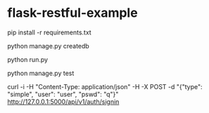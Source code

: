 flask-restful-example
=====================


pip install -r requirements.txt

python manage.py createdb

python run.py

python manage.py test


curl -i -H "Content-Type: application/json" -H -X POST -d "{\"type\": \"simple\", \"user\": \"user\", \"pswd\": \"q\"}" http://127.0.0.1:5000/api/v1/auth/signin
